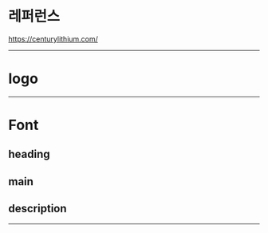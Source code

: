 # 레퍼런스

https://centurylithium.com/

---

# logo

---

# Font

## heading

## main

## description

---
